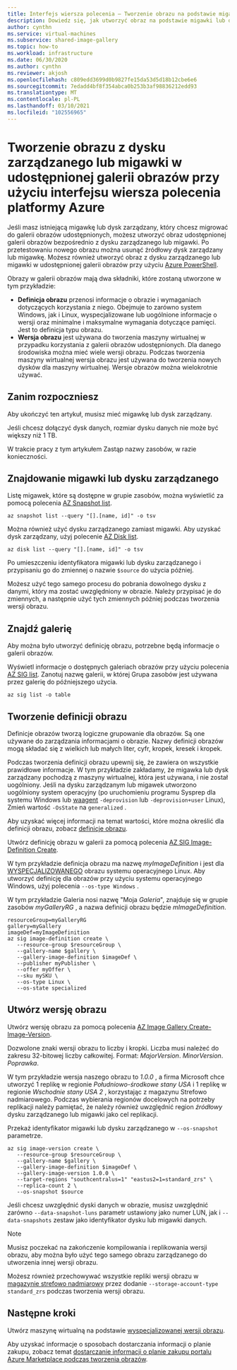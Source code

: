```yaml
---
title: Interfejs wiersza polecenia — Tworzenie obrazu na podstawie migawki lub dysku zarządzanego w galerii obrazów udostępnionych
description: Dowiedz się, jak utworzyć obraz na podstawie migawki lub dysku zarządzanego w galerii obrazów udostępnionych przy użyciu interfejsu wiersza polecenia platformy Azure.
author: cynthn
ms.service: virtual-machines
ms.subservice: shared-image-gallery
ms.topic: how-to
ms.workload: infrastructure
ms.date: 06/30/2020
ms.author: cynthn
ms.reviewer: akjosh
ms.openlocfilehash: c809edd3699d0b9827fe15da53d5d18b12cbe6e6
ms.sourcegitcommit: 7edadd4bf8f354abca0b253b3af98836212edd93
ms.translationtype: MT
ms.contentlocale: pl-PL
ms.lasthandoff: 03/10/2021
ms.locfileid: "102556965"
---
```

# <a name="create-an-image-from-a-managed-disk-or-snapshot-in-a-shared-image-gallery-using-the-azure-cli"></a>Tworzenie obrazu z dysku zarządzanego lub migawki w udostępnionej galerii obrazów przy użyciu interfejsu wiersza polecenia platformy Azure

Jeśli masz istniejącą migawkę lub dysk zarządzany, który chcesz migrować do galerii obrazów udostępnionych, możesz utworzyć obraz udostępnionej galerii obrazów bezpośrednio z dysku zarządzanego lub migawki. Po przetestowaniu nowego obrazu można usunąć źródłowy dysk zarządzany lub migawkę. Możesz również utworzyć obraz z dysku zarządzanego lub migawki w udostępnionej galerii obrazów przy użyciu [Azure PowerShell](image-version-snapshot-powershell.md).

Obrazy w galerii obrazów mają dwa składniki, które zostaną utworzone w tym przykładzie:
- **Definicja obrazu** przenosi informacje o obrazie i wymaganiach dotyczących korzystania z niego. Obejmuje to zarówno system Windows, jak i Linux, wyspecjalizowane lub uogólnione informacje o wersji oraz minimalne i maksymalne wymagania dotyczące pamięci. Jest to definicja typu obrazu. 
- **Wersja obrazu** jest używana do tworzenia maszyny wirtualnej w przypadku korzystania z galerii obrazów udostępnionych. Dla danego środowiska można mieć wiele wersji obrazu. Podczas tworzenia maszyny wirtualnej wersja obrazu jest używana do tworzenia nowych dysków dla maszyny wirtualnej. Wersje obrazów można wielokrotnie używać.


## <a name="before-you-begin"></a>Zanim rozpoczniesz

Aby ukończyć ten artykuł, musisz mieć migawkę lub dysk zarządzany. 

Jeśli chcesz dołączyć dysk danych, rozmiar dysku danych nie może być większy niż 1 TB.

W trakcie pracy z tym artykułem Zastąp nazwy zasobów, w razie konieczności.

## <a name="find-the-snapshot-or-managed-disk"></a>Znajdowanie migawki lub dysku zarządzanego 

Listę migawek, które są dostępne w grupie zasobów, można wyświetlić za pomocą polecenia [AZ Snapshot list](/cli/azure/snapshot#az-snapshot-list). 

```azurecli-interactive
az snapshot list --query "[].[name, id]" -o tsv
```

Można również użyć dysku zarządzanego zamiast migawki. Aby uzyskać dysk zarządzany, użyj polecenie [AZ Disk list](/cli/azure/disk#az-disk-list). 

```azurecli-interactive
az disk list --query "[].[name, id]" -o tsv
```

Po umieszczeniu identyfikatora migawki lub dysku zarządzanego i przypisaniu go do zmiennej o nazwie `$source` do użycia później.

Możesz użyć tego samego procesu do pobrania dowolnego dysku z danymi, który ma zostać uwzględniony w obrazie. Należy przypisać je do zmiennych, a następnie użyć tych zmiennych później podczas tworzenia wersji obrazu.


## <a name="find-the-gallery"></a>Znajdź galerię

Aby można było utworzyć definicję obrazu, potrzebne będą informacje o galerii obrazów.

Wyświetl informacje o dostępnych galeriach obrazów przy użyciu polecenia [AZ SIG list](/cli/azure/sig#az-sig-list). Zanotuj nazwę galerii, w której Grupa zasobów jest używana przez galerię do późniejszego użycia.

```azurecli-interactive 
az sig list -o table
```


## <a name="create-an-image-definition"></a>Tworzenie definicji obrazu

Definicje obrazów tworzą logiczne grupowanie dla obrazów. Są one używane do zarządzania informacjami o obrazie. Nazwy definicji obrazów mogą składać się z wielkich lub małych liter, cyfr, kropek, kresek i kropek. 

Podczas tworzenia definicji obrazu upewnij się, że zawiera on wszystkie prawidłowe informacje. W tym przykładzie zakładamy, że migawka lub dysk zarządzany pochodzą z maszyny wirtualnej, która jest używana, i nie został uogólniony. Jeśli na dysku zarządzanym lub migawek utworzono uogólniony system operacyjny (po uruchomieniu programu Sysprep dla systemu Windows lub [waagent](https://github.com/Azure/WALinuxAgent) `-deprovision` lub `-deprovision+user` Linux), Zmień wartość `-OsState` na `generalized` . 

Aby uzyskać więcej informacji na temat wartości, które można określić dla definicji obrazu, zobacz [definicje obrazu](./shared-image-galleries.md#image-definitions).

Utwórz definicję obrazu w galerii za pomocą polecenia [AZ SIG Image-Definition Create](/cli/azure/sig/image-definition#az-sig-image-definition-create).

W tym przykładzie definicja obrazu ma nazwę *myImageDefinition* i jest dla [WYSPECJALIZOWANEGO](./shared-image-galleries.md#generalized-and-specialized-images) obrazu systemu operacyjnego Linux. Aby utworzyć definicję dla obrazów przy użyciu systemu operacyjnego Windows, użyj polecenia `--os-type Windows` . 

W tym przykładzie Galeria nosi nazwę "Moja *Galeria*", znajduje się w grupie zasobów *myGalleryRG* , a nazwa definicji obrazu będzie *mImageDefinition*.

```azurecli-interactive 
resourceGroup=myGalleryRG
gallery=myGallery
imageDef=myImageDefinition
az sig image-definition create \
   --resource-group $resourceGroup \
   --gallery-name $gallery \
   --gallery-image-definition $imageDef \
   --publisher myPublisher \
   --offer myOffer \
   --sku mySKU \
   --os-type Linux \
   --os-state specialized
```


## <a name="create-the-image-version"></a>Utwórz wersję obrazu

Utwórz wersję obrazu za pomocą polecenia [AZ Image Gallery Create-Image-Version](/cli/azure/sig/image-version#az-sig-image-version-create). 

Dozwolone znaki wersji obrazu to liczby i kropki. Liczba musi należeć do zakresu 32-bitowej liczby całkowitej. Format: *MajorVersion*. *MinorVersion*. *Poprawka*.

W tym przykładzie wersja naszego obrazu to *1.0.0* , a firma Microsoft chce utworzyć 1 replikę w regionie *Południowo-środkowe stany USA* i 1 replikę w regionie *Wschodnie stany USA 2* , korzystając z magazynu Strefowo nadmiarowego. Podczas wybierania regionów docelowych na potrzeby replikacji należy pamiętać, że należy również uwzględnić region *źródłowy* dysku zarządzanego lub migawki jako cel replikacji.

Przekaż identyfikator migawki lub dysku zarządzanego w `--os-snapshot` parametrze.


```azurecli-interactive 
az sig image-version create \
   --resource-group $resourceGroup \
   --gallery-name $gallery \
   --gallery-image-definition $imageDef \
   --gallery-image-version 1.0.0 \
   --target-regions "southcentralus=1" "eastus2=1=standard_zrs" \
   --replica-count 2 \
   --os-snapshot $source
```

Jeśli chcesz uwzględnić dyski danych w obrazie, musisz uwzględnić zarówno `--data-snapshot-luns` parametr ustawiony jako numer LUN, jak i `--data-snapshots` zestaw jako identyfikator dysku lub migawki danych.

> [!NOTE]
> Musisz poczekać na zakończenie kompilowania i replikowania wersji obrazu, aby można było użyć tego samego obrazu zarządzanego do utworzenia innej wersji obrazu.
>
> Możesz również przechowywać wszystkie repliki wersji obrazu w [magazynie strefowo nadmiarowy](../storage/common/storage-redundancy.md) przez dodanie `--storage-account-type standard_zrs` podczas tworzenia wersji obrazu.
>

## <a name="next-steps"></a>Następne kroki

Utwórz maszynę wirtualną na podstawie [wyspecjalizowanej wersji obrazu](vm-specialized-image-version-cli.md).

Aby uzyskać informacje o sposobach dostarczania informacji o planie zakupu, zobacz temat [dostarczanie informacji o planie zakupu portalu Azure Marketplace podczas tworzenia obrazów](marketplace-images.md).